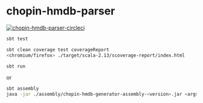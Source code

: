 # chopin-hmdb-parser
[![chopin-hmdb-parser-circleci](https://circleci.com/gh/fgiacomoni/chopin-hmdb-parser.svg?style=shield)](https://app.circleci.com/pipelines/github/fgiacomoni)

```bash
sbt test
```

```bash
sbt clean coverage test coverageReport
<chromium/firefox> ./target/scala-2.13/scoverage-report/index.html
```

```bash
sbt run
```

or
```bash
sbt assembly
java -jar ./assembly/chopin-hmdb-generator-assembly-<version>.jar <args>
```
